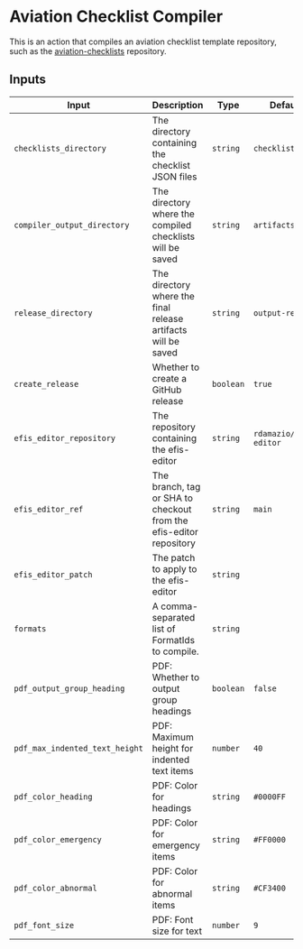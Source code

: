 # Aviation Checklist Compiler

This is an action that compiles an aviation checklist template repository,
such as the [aviation-checklists](https://github.com/alexnj/aviation-checklists)
repository.

## Inputs

| Input                          | Description                                                        | Type      | Default                |
| ------------------------------ | ------------------------------------------------------------------ | --------- | ---------------------- |
| `checklists_directory`         | The directory containing the checklist JSON files                  | `string`  | `checklists`           |
| `compiler_output_directory`    | The directory where the compiled checklists will be saved          | `string`  | `artifacts`            |
| `release_directory`            | The directory where the final release artifacts will be saved      | `string`  | `output-release`       |
| `create_release`               | Whether to create a GitHub release                                 | `boolean` | `true`                 |
| `efis_editor_repository`       | The repository containing the efis-editor                          | `string`  | `rdamazio/efis-editor` |
| `efis_editor_ref`              | The branch, tag or SHA to checkout from the efis-editor repository | `string`  | `main`                 |
| `efis_editor_patch`            | The patch to apply to the efis-editor                              | `string`  |                        |
| `formats`                      | A comma-separated list of FormatIds to compile.                    | `string`  |                        |
| `pdf_output_group_heading`     | PDF: Whether to output group headings                              | `boolean` | `false`                |
| `pdf_max_indented_text_height` | PDF: Maximum height for indented text items                        | `number`  | `40`                   |
| `pdf_color_heading`            | PDF: Color for headings                                            | `string`  | `#0000FF`              |
| `pdf_color_emergency`          | PDF: Color for emergency items                                     | `string`  | `#FF0000`              |
| `pdf_color_abnormal`           | PDF: Color for abnormal items                                      | `string`  | `#CF3400`              |
| `pdf_font_size`                | PDF: Font size for text                                            | `number`  | `9`                    |
